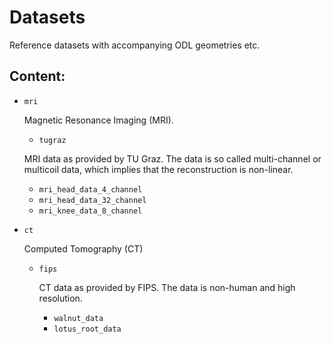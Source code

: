 # Datasets

Reference datasets with accompanying ODL geometries etc.

## Content:

* `mri`

  Magnetic Resonance Imaging (MRI).
  * `tugraz`

  MRI data as provided by TU Graz. The data is so called multi-channel or multicoil data, which implies that the reconstruction is non-linear.
    * `mri_head_data_4_channel`
    * `mri_head_data_32_channel`
    * `mri_knee_data_8_channel`
* `ct`

  Computed Tomography (CT)
  * `fips`

    CT data as provided by FIPS. The data is non-human and high resolution.
    * `walnut_data`
    * `lotus_root_data`
